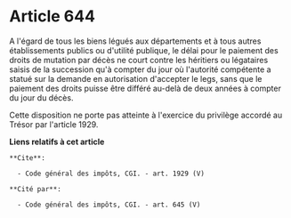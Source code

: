 # Article 644

A l'égard de tous les biens légués aux départements et à tous autres établissements publics ou d'utilité publique, le délai
pour le paiement des droits de mutation par décès ne court contre les héritiers ou légataires saisis de la succession qu'à
compter du jour où l'autorité compétente a statué sur la demande en autorisation d'accepter le legs, sans que le paiement des
droits puisse être différé au-delà de deux années à compter du jour du décès. 

Cette disposition ne porte pas atteinte à l'exercice du privilège accordé au Trésor par l'article 1929.

**Liens relatifs à cet article**

	**Cite**:

	  - Code général des impôts, CGI. - art. 1929 (V)

	**Cité par**:

	  - Code général des impôts, CGI. - art. 645 (V)
